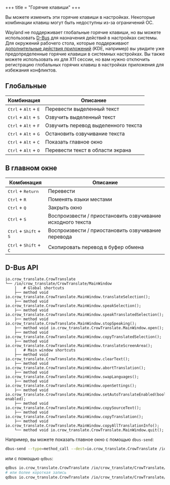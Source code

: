 +++
title = "Горячие клавиши"
+++

Вы можете изменить эти горячие клавиши в настройках. Некоторые комбинации клавиш могут быть недоступны из-за ограничений ОС.

Wayland не поддерживает глобальные горячие клавиши, но вы можете использовать [D-Bus](#d-bus-api) для назначения действий в настройках системы. Для окружений рабочего стола, которые поддерживают [дополнительные действия приложений](https://specifications.freedesktop.org/desktop-entry-spec/desktop-entry-spec-latest.html#extra-actions) (KDE, например) вы увидите уже предопределенные горячие клавиши в системных настройках. Вы также можете использовать их для X11 сессии, но вам нужно отключить регистрацию глобальных горячих клавиш в настройках приложения для избежания конфликтов.

## Глобальные

| Комбинация                                      | Описание                            |
| ----------------------------------------------- | ----------------------------------- |
| <kbd>Ctrl</kbd> + <kbd>Alt</kbd> + <kbd>E</kbd> | Перевести выделенный текст          |
| <kbd>Ctrl</kbd> + <kbd>Alt</kbd> + <kbd>S</kbd> | Озвучить выделенный текст           |
| <kbd>Ctrl</kbd> + <kbd>Alt</kbd> + <kbd>F</kbd> | Озвучить перевод выделенного текста |
| <kbd>Ctrl</kbd> + <kbd>Alt</kbd> + <kbd>G</kbd> | Остановить озвучивание текста       |
| <kbd>Ctrl</kbd> + <kbd>Alt</kbd> + <kbd>C</kbd> | Показать главное окно               |
| <kbd>Ctrl</kbd> + <kbd>Alt</kbd> + <kbd>O</kbd> | Перевести текст в области экрана    |

## В главном окне

| Комбинация                                        | Описание                                                   |
| ------------------------------------------------- | ---------------------------------------------------------- |
| <kbd>Ctrl</kbd> + <kbd>Return</kbd>               | Перевести                                                  |
| <kbd>Ctrl</kbd> + <kbd>R</kbd>                    | Поменять языки местами                                     |
| <kbd>Ctrl</kbd> + <kbd>Q</kbd>                    | Закрыть окно                                               |
| <kbd>Ctrl</kbd> + <kbd>S</kbd>                    | Воспроизвести / приостановить озвучивание исходного текста |
| <kbd>Ctrl</kbd> + <kbd>Shift</kbd> + <kbd>S</kbd> | Воспроизвести / приостановить озвучивание перевода         |
| <kbd>Ctrl</kbd> + <kbd>Shift</kbd> + <kbd>C</kbd> | Скопировать перевод в буфер обмена                         |

## D-Bus API

    io.crow_translate.CrowTranslate
    └── /io/crow_translate/CrowTranslate/MainWindow
        |   # Global shortcuts
        ├── method void io.crow_translate.CrowTranslate.MainWindow.translateSelection();
        ├── method void io.crow_translate.CrowTranslate.MainWindow.speakSelection();
        ├── method void io.crow_translate.CrowTranslate.MainWindow.speakTranslatedSelection();
        ├── method void io.crow_translate.CrowTranslate.MainWindow.stopSpeaking();
        ├── method void io.crow_translate.CrowTranslate.MainWindow.open();
        ├── method void io.crow_translate.CrowTranslate.MainWindow.copyTranslatedSelection();
        ├── method void io.crow_translate.CrowTranslate.MainWindow.translateScreenArea();
        |   # Main window shortcuts
        ├── method void io.crow_translate.CrowTranslate.MainWindow.clearText();
        ├── method void io.crow_translate.CrowTranslate.MainWindow.abortTranslation();
        ├── method void io.crow_translate.CrowTranslate.MainWindow.swapLanguages();
        ├── method void io.crow_translate.CrowTranslate.MainWindow.openSettings();
        ├── method void io.crow_translate.CrowTranslate.MainWindow.setAutoTranslateEnabled(bool enabled);
        ├── method void io.crow_translate.CrowTranslate.MainWindow.copySourceText();
        ├── method void io.crow_translate.CrowTranslate.MainWindow.copyTranslation();
        ├── method void io.crow_translate.CrowTranslate.MainWindow.copyAllTranslationInfo();
        └── method void io.crow_translate.CrowTranslate.MainWindow.quit();

Например, вы можете показать главное окно с помощью `dbus-send`:

```bash
dbus-send --type=method_call --dest=io.crow_translate.CrowTranslate /io/crow_translate/CrowTranslate/MainWindow io.crow_translate.CrowTranslate.MainWindow.open
```

или с помощью `qdbus`:

```bash
qdbus io.crow_translate.CrowTranslate /io/crow_translate/CrowTranslate/MainWindow io.crow_translate.CrowTranslate.MainWindow.open
# или более короткая запись
qdbus io.crow_translate.CrowTranslate /io/crow_translate/CrowTranslate/MainWindow open
```
